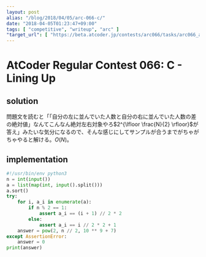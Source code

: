```yaml
---
layout: post
alias: "/blog/2018/04/05/arc-066-c/"
date: "2018-04-05T01:23:47+09:00"
tags: [ "competitive", "writeup", "arc" ]
"target_url": [ "https://beta.atcoder.jp/contests/arc066/tasks/arc066_a" ]
---
```


# AtCoder Regular Contest 066: C - Lining Up

## solution

問題文を読むと「「自分の左に並んでいた人数と自分の右に並んでいた人数の差の絶対値」なんてこんなん絶対左右対象やろ$2^{\lfloor \frac{N}{2} \rfloor}$が答え」みたいな気分になるので、そんな感じにしてサンプルが合うまでがちゃがちゃやると解ける。$O(N)$。

## implementation

``` python
#!/usr/bin/env python3
n = int(input())
a = list(map(int, input().split()))
a.sort()
try:
    for i, a_i in enumerate(a):
        if n % 2 == 1:
            assert a_i == (i + 1) // 2 * 2
        else:
            assert a_i == i // 2 * 2 + 1
    answer = pow(2, n // 2, 10 ** 9 + 7)
except AssertionError:
    answer = 0
print(answer)
```
